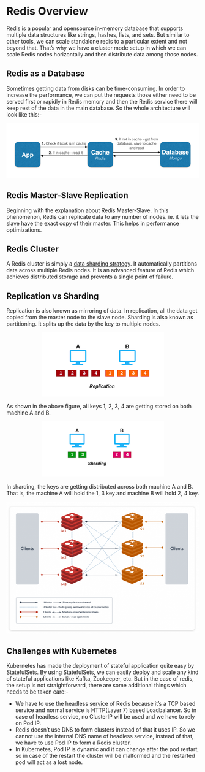 # Redis Overview

Redis is a popular and opensource in-memory database that supports multiple data structures like strings, hashes, lists, and sets. But similar to other tools, we can scale standalone redis to a particular extent and not beyond that. That’s why we have a cluster mode setup in which we can scale Redis nodes horizontally and then distribute data among those nodes.

## Redis as a Database

Sometimes getting data from disks can be time-consuming. In order to increase the performance, we can put the requests those either need to be served first or rapidly in Redis memory and then the Redis service there will keep rest of the data in the main database. So the whole architecture will look like this:-

![](./images/redis-as-database.png)

## Redis Master-Slave Replication

Beginning with the explanation about Redis Master-Slave. In this phenomenon, Redis can replicate data to any number of nodes. ie. it lets the slave have the exact copy of their master. This helps in performance optimizations.

## Redis Cluster

A Redis cluster is simply a [data sharding strategy](https://www.digitalocean.com/community/tutorials/understanding-database-sharding). It automatically partitions data across multiple Redis nodes. It is an advanced feature of Redis which achieves distributed storage and prevents a single point of failure.

## Replication vs Sharding

Replication is also known as mirroring of data. In replication, all the data get copied from the master node to the slave node.
Sharding is also known as partitioning. It splits up the data by the key to multiple nodes.

<div align="center">
    <img src="./images/redis-replication.png">
</div>

As shown in the above figure, all keys 1, 2, 3, 4 are getting stored on both machine A and B.

<div align="center">
    <img src="./images/redis-sharding.png">
</div>

In sharding, the keys are getting distributed across both machine A and B. That is, the machine A will hold the 1, 3 key and machine B will hold 2, 4 key.

![](./images/redis-cluster.png)

## Challenges with Kubernetes

Kubernetes has made the deployment of stateful application quite easy by StatefulSets. By using StatefulSets, we can easily deploy and scale any kind of stateful applications like Kafka, Zookeeper, etc.
But in the case of redis, the setup is not straightforward, there are some additional things which needs to be taken care:-

- We have to use the headless service of Redis because it’s a TCP based service and normal service is HTTP(Layer 7) based Loadbalancer. So in case of headless service, no ClusterIP will be used and we have to rely on Pod IP.
- Redis doesn’t use DNS to form clusters instead of that it uses IP. So we cannot use the internal DNS name of headless service, instead of that, we have to use Pod IP to form a Redis cluster.
- In Kubernetes, Pod IP is dynamic and it can change after the pod restart, so in case of the restart the cluster will be malformed and the restarted pod will act as a lost node.
